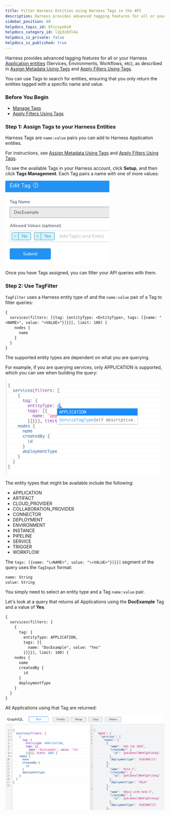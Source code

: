 ```yaml
---
title: Filter Harness Entities using Harness Tags in the API
description: Harness provides advanced tagging features for all or your Harness Application entities (Services, Environments, Workflows, etc), as described in Assign Metadata Using Tags and Apply Filters Using Ta…
sidebar_position: 60
helpdocs_topic_id: 0fzcxynkv0
helpdocs_category_id: l2p3i03l4a
helpdocs_is_private: false
helpdocs_is_published: true
---
```


Harness provides advanced tagging features for all or your Harness [Application entities](../../../continuous-delivery/model-cd-pipeline/applications/application-configuration.md) (Services, Environments, Workflows, etc), as described in [Assign Metadata Using Tags](../../account/tags/tags.md) and [Apply Filters Using Tags](../../account/tags/apply-filters-using-tags.md).

You can use Tags to search for entities, ensuring that you only return the entities tagged with a specific name and value.


### Before You Begin

* [Manage Tags](../../account/tags/manage-tags.md)
* [Apply Filters Using Tags](../../account/tags/apply-filters-using-tags.md)

### Step 1: Assign Tags to your Harness Entities

Harness Tags are `name:value` pairs you can add to Harness Application entities.

For instructions, see [Assign Metadata Using Tags](../../account/tags/tags.md) and [Apply Filters Using Tags](../../account/tags/apply-filters-using-tags.md).

To see the available Tags in your Harness account, click **Setup**, and then click **Tags Management**. Each Tag pairs a name with one of more values:

![](./static/filter-api-queries-using-harness-tags-12.png)

Once you have Tags assigned, you can filter your API queries with them.

### Step 2: Use TagFilter

`TagFilter` uses a Harness entity type of and the `name:value` pair of a Tag to filter queries:


```
{  
  services(filters: [{tag: {entityType: <EntityType>, tags: [{name: "<NAME>", value: "<VALUE>"}]}}], limit: 100) {  
    nodes {  
      name  
    }  
  }  
}
```
The supported entity types are dependent on what you are querying.

For example, if you are querying services, only APPLICATION is supported, which you can see when building the query:

![](./static/filter-api-queries-using-harness-tags-13.png)

The entity types that might be available include the following: 

* APPLICATION
* ARTIFACT
* CLOUD\_PROVIDER
* COLLABORATION\_PROVIDER
* CONNECTOR
* DEPLOYMENT
* ENVIRONMENT
* INSTANCE
* PIPELINE
* SERVICE
* TRIGGER
* WORKFLOW

The `tags: [{name: "\<NAME>", value: "\<VALUE>"}]}}]` segment of the query uses the `TagInput` format:


```
name: String  
value: String
```
You simply need to select an entity type and a Tag `name:value` pair.

Let's look at a query that returns all Applications using the **DocExample** Tag and a value of **Yes**.


```
{  
  services(filters: [  
    {  
      tag: {  
        entityType: APPLICATION,   
        tags: [{  
          name: "DocExample", value: "Yes"  
        }]}}], limit: 100) {  
    nodes {  
      name  
      createdBy {  
        id  
      }  
      deploymentType  
    }  
  }  
}
```
All Applications using that Tag are returned:

![](./static/filter-api-queries-using-harness-tags-14.png)
